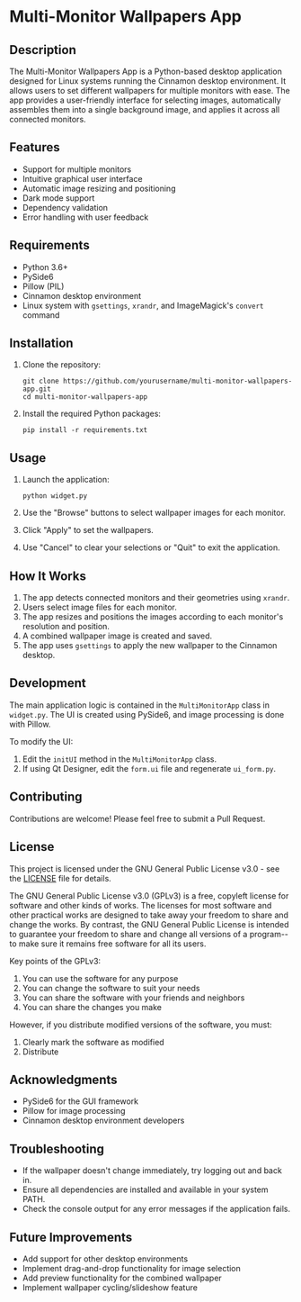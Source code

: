 # Multi-Monitor Wallpapers App

## Description

The Multi-Monitor Wallpapers App is a Python-based desktop application designed for Linux systems running the Cinnamon desktop environment. It allows users to set different wallpapers for multiple monitors with ease. The app provides a user-friendly interface for selecting images, automatically assembles them into a single background image, and applies it across all connected monitors.

## Features

- Support for multiple monitors
- Intuitive graphical user interface
- Automatic image resizing and positioning
- Dark mode support
- Dependency validation
- Error handling with user feedback

## Requirements

- Python 3.6+
- PySide6
- Pillow (PIL)
- Cinnamon desktop environment
- Linux system with `gsettings`, `xrandr`, and ImageMagick's `convert` command

## Installation

1. Clone the repository:
   ```
   git clone https://github.com/yourusername/multi-monitor-wallpapers-app.git
   cd multi-monitor-wallpapers-app
   ```

2. Install the required Python packages:
   ```
   pip install -r requirements.txt
   ```

## Usage

1. Launch the application:
   ```
   python widget.py
   ```

2. Use the "Browse" buttons to select wallpaper images for each monitor.
3. Click "Apply" to set the wallpapers.
4. Use "Cancel" to clear your selections or "Quit" to exit the application.

## How It Works

1. The app detects connected monitors and their geometries using `xrandr`.
2. Users select image files for each monitor.
3. The app resizes and positions the images according to each monitor's resolution and position.
4. A combined wallpaper image is created and saved.
5. The app uses `gsettings` to apply the new wallpaper to the Cinnamon desktop.

## Development

The main application logic is contained in the `MultiMonitorApp` class in `widget.py`. The UI is created using PySide6, and image processing is done with Pillow.

To modify the UI:

1. Edit the `initUI` method in the `MultiMonitorApp` class.
2. If using Qt Designer, edit the `form.ui` file and regenerate `ui_form.py`.

## Contributing

Contributions are welcome! Please feel free to submit a Pull Request.

## License

This project is licensed under the GNU General Public License v3.0 - see the [LICENSE](LICENSE) file for details.

The GNU General Public License v3.0 (GPLv3) is a free, copyleft license for software and other kinds of works. The licenses for most software and other practical works are designed to take away your freedom to share and change the works. By contrast, the GNU General Public License is intended to guarantee your freedom to share and change all versions of a program--to make sure it remains free software for all its users.

Key points of the GPLv3:

1. You can use the software for any purpose
2. You can change the software to suit your needs
3. You can share the software with your friends and neighbors
4. You can share the changes you make

However, if you distribute modified versions of the software, you must:

1. Clearly mark the software as modified
2. Distribute

## Acknowledgments

- PySide6 for the GUI framework
- Pillow for image processing
- Cinnamon desktop environment developers

## Troubleshooting

- If the wallpaper doesn't change immediately, try logging out and back in.
- Ensure all dependencies are installed and available in your system PATH.
- Check the console output for any error messages if the application fails.

## Future Improvements

- Add support for other desktop environments
- Implement drag-and-drop functionality for image selection
- Add preview functionality for the combined wallpaper
- Implement wallpaper cycling/slideshow feature
